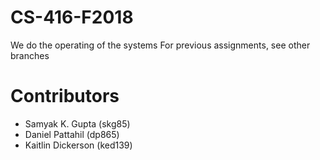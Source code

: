 # CS-416-F2018
We do the operating of the systems
For previous assignments, see other branches

# Contributors

* Samyak K. Gupta (skg85)
* Daniel Pattahil (dp865)
* Kaitlin Dickerson (ked139)

